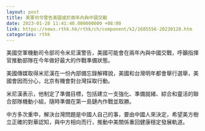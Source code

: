 ```yaml
---
layout: post
title: 美軍司令警告美國或於兩年內與中國交戰
date: 2023-01-28 11:41:40.000000000 +08:00
link: https://news.rthk.hk/rthk/ch/component/k2/1685556-20230128.htm
categories: rthk
---
```


美國空軍機動司令部司令米尼漢警告，美國可能會在兩年內與中國交戰，呼籲指揮官推動部隊在今年做好最大的作戰準備狀態。

美國傳媒取得米尼漢在一份內部備忘錄解釋說，美國和台灣明年都會舉行選舉，美國會因而分心，北京有機會對台灣採取行動。

米尼漢表示，他制定了準備目標，包括建立一支強化、準備就緒、綜合和靈活的聯合部隊機動小組，隨時準備在第一島鏈內作戰並取勝。

中方多次重申，解決台灣問題是中國人自己的事，要由中國人來決定，希望美方樹立正確的對華認知，與中方相向而行，推動中美關係重回健康穩定發展軌道。
